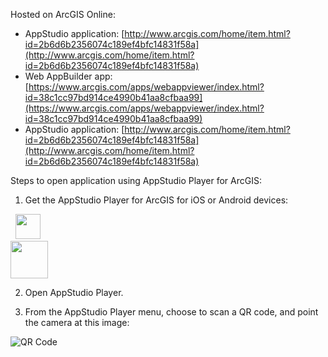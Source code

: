 Hosted on ArcGIS Online:

- AppStudio application: [http://www.arcgis.com/home/item.html?id=2b6d6b2356074c189ef4bfc14831f58a](http://www.arcgis.com/home/item.html?id=2b6d6b2356074c189ef4bfc14831f58a)
- Web AppBuilder app: [https://www.arcgis.com/apps/webappviewer/index.html?id=38c1cc97bd914ce4990b41aa8cfbaa99](https://www.arcgis.com/apps/webappviewer/index.html?id=38c1cc97bd914ce4990b41aa8cfbaa99)
- AppStudio application: [http://www.arcgis.com/home/item.html?id=2b6d6b2356074c189ef4bfc14831f58a](http://www.arcgis.com/home/item.html?id=2b6d6b2356074c189ef4bfc14831f58a)

Steps to open application using AppStudio Player for ArcGIS:

1. Get the AppStudio Player for ArcGIS for iOS or Android devices:

  &nbsp;&nbsp;<a target="_blank" href="https://itunes.apple.com/us/app/appstudio-player-for-arcgis/id1018006050?ls=1&mt=8"><img src="http://doc.arcgis.com/assets/img/badges/app_store.svg" height="40px"></a><br />
  <a target="_blank" href="https://play.google.com/store/apps/details?id=com.esri.appstudio.player"><img src="https://play.google.com/intl/en_us/badges/images/generic/en_badge_web_generic.png" height="60"></a>

2. Open AppStudio Player.

3. From the AppStudio Player menu, choose to scan a QR code, and point the camera at this image:

  ![QR Code](https://esricanada-ce.github.io/ecce-app-challenge-2022/emerGIScy_COORDINATE-ors/images/qr.png "QR Code")
